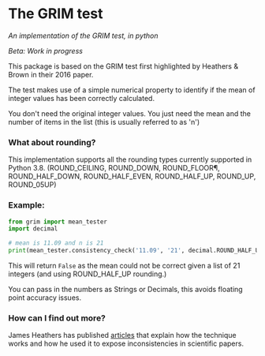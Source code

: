 # The GRIM test 
_An implementation of the GRIM test, in python_

*Beta: Work in progress*

This package is based on the GRIM test first highlighted by Heathers & Brown in their 2016 paper.

The test makes use of a simple numerical property to identify if the mean of integer values has been correctly calculated.

You don't need the original integer values. You just need the mean and the number of items in the list (this is usually referred to as 'n')

### What about rounding?

This implementation supports all the rounding types currently supported in Python 3.8.
(ROUND_CEILING, ROUND_DOWN, ROUND_FLOOR¶, ROUND_HALF_DOWN, ROUND_HALF_EVEN, ROUND_HALF_UP, ROUND_UP, ROUND_05UP)

### Example:
```python
from grim import mean_tester
import decimal

# mean is 11.09 and n is 21
print(mean_tester.consistency_check('11.09', '21', decimal.ROUND_HALF_UP))
```
This will return `False` as the mean could not be correct given a list of 21 integers (and using ROUND_HALF_UP rounding.)

You can pass in the numbers as Strings or Decimals, this avoids floating point accuracy issues.

### How can I find out more?
James Heathers has published [articles](https://medium.com/@jamesheathers/the-grim-test-a-method-for-evaluating-published-research-9a4e5f05e870) that explain how the technique works and how he used it to expose inconsistencies in scientific papers.

